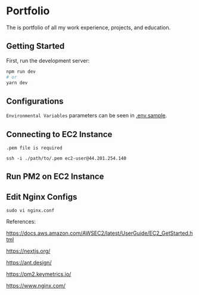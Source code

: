 # Portfolio

The is portfolio of all my work experience, projects, and education.

## Getting Started

First, run the development server:

```bash
npm run dev
# or
yarn dev
```

## Configurations

`Environmental Variables` parameters can be seen in [.env.sample](.env.sample).

## Connecting to EC2 Instance

`.pem file is required`

```
ssh -i ./path/to/.pem ec2-user@44.201.254.140
```

## Run PM2 on EC2 Instance

## Edit Nginx Configs

```
sudo vi nginx.conf
```

References:

https://docs.aws.amazon.com/AWSEC2/latest/UserGuide/EC2_GetStarted.html

https://nextjs.org/

https://ant.design/

https://pm2.keymetrics.io/

https://www.nginx.com/